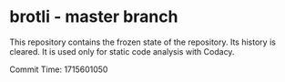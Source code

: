 # brotli - master branch

This repository contains the frozen state of the repository.
Its history is cleared. It is used only for static code
analysis with Codacy.

Commit Time: 1715601050